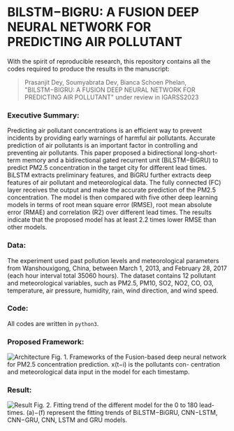 # BILSTM−BIGRU: A FUSION DEEP NEURAL NETWORK FOR PREDICTING AIR POLLUTANT
With the spirit of reproducible research, this repository contains all the codes required to produce the results in the manuscript:

>Prasanjit Dey, Soumyabrata Dev, Bianca Schoen Phelan, "BILSTM−BIGRU: A FUSION DEEP NEURAL NETWORK FOR PREDICTING AIR POLLUTANT" under review in IGARSS2023

### Executive Summary:
Predicting air pollutant concentrations is an efficient way to prevent incidents by providing early warnings of harmful air pollutants. Accurate prediction of air pollutants is an important factor in controlling and preventing air pollutants. This paper proposed a bidirectional long-short-term memory and a bidirectional gated recurrent unit (BiLSTM−BiGRU) to predict PM2.5 concentration in the target city for different lead times. BiLSTM extracts preliminary features, and BiGRU further extracts deep features of air pollutant and meteorological data. The fully connected (FC) layer receives the output and make the accurate prediction of the PM2.5 concentration. The model is then compared with five other deep learning models in terms of root mean square error (RMSE), root mean absolute error (RMAE) and correlation (R2) over different lead times. The results indicate that the proposed model has at least 2.2 times lower RMSE than other models.

### Data:
The experiment used past pollution levels and meteorological parameters from Wanshouxigong, China, between March 1, 2013, and February 28, 2017 (each hour interval total 35060 hours). The dataset contains 12 pollutant and meteorological variables, such as PM2.5, PM10, SO2, NO2, CO, O3, temperature, air pressure, humidity, rain, wind direction, and wind speed.

### Code:
All codes are written in `python3`.

### Proposed Framework:
![Architecture](https://user-images.githubusercontent.com/49582829/206673155-9506eb1e-c59b-4df6-b25a-30d16d28e56b.png)
Fig. 1. Frameworks of the Fusion-based deep neural network for PM2.5 concentration prediction. x(t−i) is the pollutants con-
centration and meteorological data input in the model for each timestamp.

### Result:
![Result](https://user-images.githubusercontent.com/49582829/206673614-448dcb86-63c2-43db-a8d1-31464b0bc062.png)
Fig. 2. Fitting trend of the different model for the 0 to 180 lead-times. (a)−(f) represent the fitting trends of BiLSTM−BiGRU,
CNN−LSTM, CNN−GRU, CNN, LSTM and GRU models.

